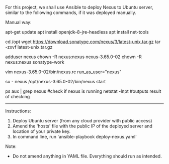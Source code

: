 For this project, we shall use Ansible to deploy Nexus to Ubuntu server, similar to the following commands, if it was deployed manually.

Manual way:

apt-get update
apt install openjdk-8-jre-headless
apt install net-tools

cd /opt
wget https://download.sonatype.com/nexus/3/latest-unix.tar.gz
tar -zxvf latest-unix.tar.gz

adduser nexus
chown -R nexus:nexus nexus-3.65.0-02
chown -R nexus:nexus sonatype-work

vim nexus-3.65.0-02/bin/nexus.rc
run_as_user="nexus"

su - nexus
/opt/nexus-3.65.0-02/bin/nexus start

ps aux | grep nexus #check if nexus is running
netstat -lnpt #outputs result of checking

---

Instructions:

1. Deploy Ubuntu server (from any cloud provider with public access)
2. Amend the 'hosts' file with the public IP of the deployed server and location of your private key.
3. In command line, run 'ansible-playbook deploy-nexus.yaml'

Note:

- Do not amend anything in YAML file. Everything should run as intended.
